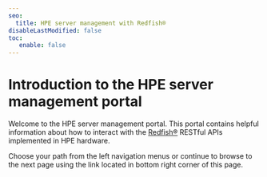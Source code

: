 ```yaml
---
seo:
  title: HPE server management with Redfish®
disableLastModified: false
toc:
   enable: false
---
```


# Introduction to the HPE server management portal

Welcome to the HPE server management portal. This portal contains helpful information about how to interact with the <a href="https://www.dmtf.org/standards/redfish" target="_blank">Redfish®</a> RESTful APIs implemented in HPE hardware.

Choose your path from the left navigation menus or continue to browse to the next page using the link located in bottom right corner of this page.
